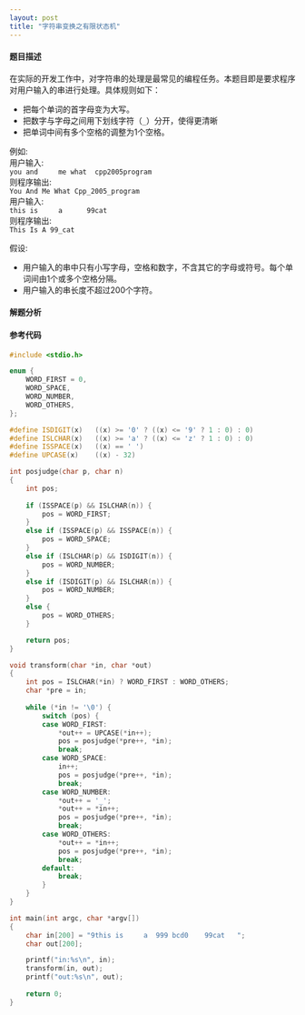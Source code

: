 ```yaml
---
layout: post
title: "字符串变换之有限状态机"
---
```


#### 题目描述

在实际的开发工作中，对字符串的处理是最常见的编程任务。本题目即是要求程序对用户输入的串进行处理。具体规则如下： 

   * 把每个单词的首字母变为大写。 
   * 把数字与字母之间用下划线字符（`_`）分开，使得更清晰 
   * 把单词中间有多个空格的调整为1个空格。 

例如:  
  用户输入:   
  `you and     me what  cpp2005program`   
  则程序输出:   
  `You And Me What Cpp_2005_program`   
  用户输入:  
  `this is     a      99cat`   
  则程序输出:   
  `This Is A 99_cat`   
        
假设:

 * 用户输入的串中只有小写字母，空格和数字，不含其它的字母或符号。每个单词间由1个或多个空格分隔。  
 * 用户输入的串长度不超过200个字符。   

#### 解题分析


#### 参考代码

```cpp
#include <stdio.h> 

enum { 
    WORD_FIRST = 0, 
    WORD_SPACE, 
    WORD_NUMBER, 
    WORD_OTHERS, 
};

#define ISDIGIT(x)   ((x) >= '0' ? ((x) <= '9' ? 1 : 0) : 0) 
#define ISLCHAR(x)   ((x) >= 'a' ? ((x) <= 'z' ? 1 : 0) : 0) 
#define ISSPACE(x)   ((x) == ' ')
#define UPCASE(x)    ((x) - 32)

int posjudge(char p, char n) 
{
    int pos;
    
    if (ISSPACE(p) && ISLCHAR(n)) { 
        pos = WORD_FIRST; 
    } 
    else if (ISSPACE(p) && ISSPACE(n)) { 
        pos = WORD_SPACE; 
    } 
    else if (ISLCHAR(p) && ISDIGIT(n)) { 
        pos = WORD_NUMBER; 
    }
    else if (ISDIGIT(p) && ISLCHAR(n)) {
        pos = WORD_NUMBER;
    }
    else { 
        pos = WORD_OTHERS; 
    }

    return pos; 
}

void transform(char *in, char *out) 
{ 
    int pos = ISLCHAR(*in) ? WORD_FIRST : WORD_OTHERS; 
    char *pre = in;
    
    while (*in != '\0') { 
        switch (pos) { 
        case WORD_FIRST: 
            *out++ = UPCASE(*in++); 
            pos = posjudge(*pre++, *in); 
            break; 
        case WORD_SPACE: 
            in++; 
            pos = posjudge(*pre++, *in); 
            break; 
        case WORD_NUMBER: 
            *out++ = '_'; 
            *out++ = *in++; 
            pos = posjudge(*pre++, *in); 
            break; 
        case WORD_OTHERS: 
            *out++ = *in++; 
            pos = posjudge(*pre++, *in); 
            break;
        default:
            break;
        } 
    } 
} 

int main(int argc, char *argv[]) 
{ 
    char in[200] = "9this is     a  999 bcd0    99cat   "; 
    char out[200]; 

    printf("in:%s\n", in); 
    transform(in, out); 
    printf("out:%s\n", out); 
    
    return 0; 
}
```

